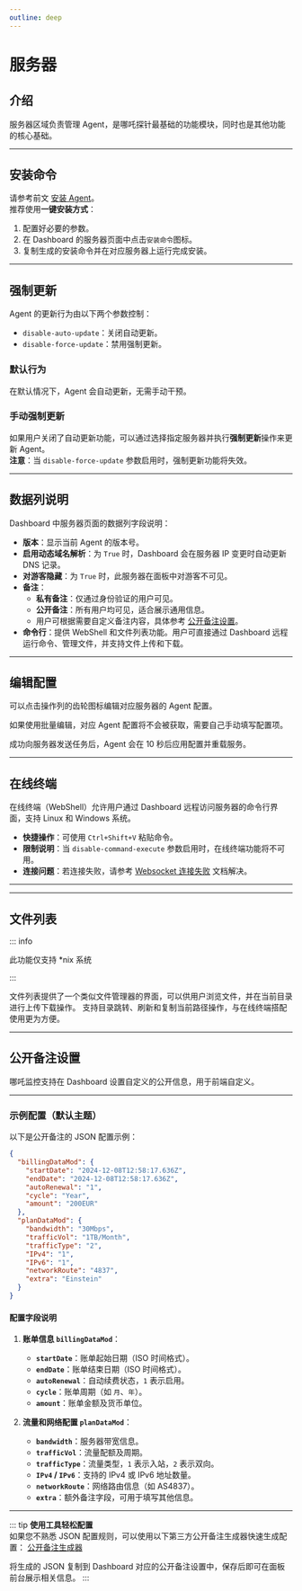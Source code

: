 ```yaml
---
outline: deep
---
```


# 服务器

## 介绍

服务器区域负责管理 Agent，是哪吒探针最基础的功能模块，同时也是其他功能的核心基础。

---

## 安装命令

请参考前文 [安装 Agent](/guide/agent.html)。  
推荐使用**一键安装方式**：

1. 配置好必要的参数。
2. 在 Dashboard 的服务器页面中点击`安装命令`图标。
3. 复制生成的安装命令并在对应服务器上运行完成安装。

---

## 强制更新

Agent 的更新行为由以下两个参数控制：

- `disable-auto-update`：关闭自动更新。
- `disable-force-update`：禁用强制更新。

### 默认行为

在默认情况下，Agent 会自动更新，无需手动干预。

### 手动强制更新

如果用户关闭了自动更新功能，可以通过选择指定服务器并执行**强制更新**操作来更新 Agent。  
**注意**：当 `disable-force-update` 参数启用时，强制更新功能将失效。

---

## 数据列说明

Dashboard 中服务器页面的数据列字段说明：

- **版本**：显示当前 Agent 的版本号。
- **启用动态域名解析**：为 `True` 时，Dashboard 会在服务器 IP 变更时自动更新 DNS 记录。
- **对游客隐藏**：为 `True` 时，此服务器在面板中对游客不可见。
- **备注**：
  - **私有备注**：仅通过身份验证的用户可见。
  - **公开备注**：所有用户均可见，适合展示通用信息。
  - 用户可根据需要自定义备注内容，具体参考 [公开备注设置](#公开备注设置)。
- **命令行**：提供 WebShell 和文件列表功能。用户可直接通过 Dashboard 远程运行命令、管理文件，并支持文件上传和下载。

---

## 编辑配置

可以点击操作列的齿轮图标编辑对应服务器的 Agent 配置。

如果使用批量编辑，对应 Agent 配置将不会被获取，需要自己手动填写配置项。

成功向服务器发送任务后，Agent 会在 10 秒后应用配置并重载服务。

---

## 在线终端

在线终端（WebShell）允许用户通过 Dashboard 远程访问服务器的命令行界面，支持 Linux 和 Windows 系统。

- **快捷操作**：可使用 `Ctrl+Shift+V` 粘贴命令。
- **限制说明**：当 `disable-command-execute` 参数启用时，在线终端功能将不可用。
- **连接问题**：若连接失败，请参考 [Websocket 连接失败](/guide/q4.html) 文档解决。

---

---

## 文件列表

::: info

此功能仅支持 \*nix 系统

:::

文件列表提供了一个类似文件管理器的界面，可以供用户浏览文件，并在当前目录进行上传下载操作。
支持目录跳转、刷新和复制当前路径操作，与在线终端搭配使用更为方便。

---

## 公开备注设置

哪吒监控支持在 Dashboard 设置自定义的公开信息，用于前端自定义。

---

### 示例配置（默认主题）

以下是公开备注的 JSON 配置示例：

```json
{
  "billingDataMod": {
    "startDate": "2024-12-08T12:58:17.636Z",
    "endDate": "2024-12-08T12:58:17.636Z",
    "autoRenewal": "1",
    "cycle": "Year",
    "amount": "200EUR"
  },
  "planDataMod": {
    "bandwidth": "30Mbps",
    "trafficVol": "1TB/Month",
    "trafficType": "2",
    "IPv4": "1",
    "IPv6": "1",
    "networkRoute": "4837",
    "extra": "Einstein"
  }
}
```

#### 配置字段说明

1. **账单信息 `billingDataMod`**：

   - **`startDate`**：账单起始日期（ISO 时间格式）。
   - **`endDate`**：账单结束日期（ISO 时间格式）。
   - **`autoRenewal`**：自动续费状态，`1` 表示启用。
   - **`cycle`**：账单周期（如 `月`、`年`）。
   - **`amount`**：账单金额及货币单位。

2. **流量和网络配置 `planDataMod`**：
   - **`bandwidth`**：服务器带宽信息。
   - **`trafficVol`**：流量配额及周期。
   - **`trafficType`**：流量类型，`1` 表示入站，`2` 表示双向。
   - **`IPv4` / `IPv6`**：支持的 IPv4 或 IPv6 地址数量。
   - **`networkRoute`**：网络路由信息（如 AS4837）。
   - **`extra`**：额外备注字段，可用于填写其他信息。

---

::: tip
**使用工具轻松配置**  
如果您不熟悉 JSON 配置规则，可以使用以下第三方公开备注生成器快速生成配置：
[公开备注生成器](https://nezhainfojson.pages.dev/)

将生成的 JSON 复制到 Dashboard 对应的公开备注设置中，保存后即可在面板前台展示相关信息。
:::
